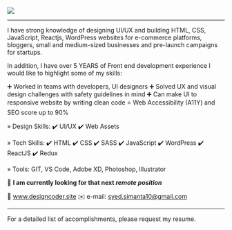 ![](cover.gif)



------

I have strong knowledge of designing UI/UX and building HTML, CSS, JavaScript, Reactjs, WordPress websites for e-commerce platforms, bloggers, small and medium-sized businesses and pre-launch campaigns for startups.

In addition, I have over 5 YEARS of Front end development experience 
I would like to highlight some of my skills:

➕ Worked in teams with developers, UI designers
➕ Solved UX and visual design challenges with safety guidelines in mind
➕ Can make UI to responsive website by writing clean code
⭐ Web Accessibility (A11Y) and SEO score up to 90%

» Design Skills: ✔️ UI/UX  ✔️ Web Assets 

» Tech Skills:  ✔️ HTML ✔️ CSS ✔️ SASS ✔️ JavaScript ✔️ WordPress ✔️ ReactJS ✔️ Redux

» Tools:  GIT, VS Code, Adobe XD, Photoshop, Illustrator

👀 **I am currently looking for that next *remote position***

🔗 www.designcoder.site
✉️ e-mail: syed.simanta10@gmail.com

____

For a detailed list of accomplishments, please request my resume.
